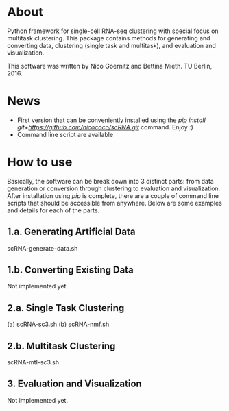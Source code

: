 # About
Python framework for single-cell RNA-seq clustering with special 
focus on multitask clustering. This package contains methods
for generating and converting data, clustering (single task and
multitask), and evaluation and visualization.

This software was written by Nico Goernitz and Bettina Mieth. TU Berlin, 2016.

# News
- First version that can be conveniently installed using the _pip install git+https://github.com/nicococo/scRNA.git_ 
command. Enjoy :)
- Command line script are available

# How to use
Basically, the software can be break down into 3 distinct parts: from data generation or conversion
through clustering to evaluation and visualization. After installation using _pip_ is complete, there are
a couple of command line scripts that should be accessible from anywhere. Below are some examples and details 
for each of the parts. 

## 1.a. Generating Artificial Data 
scRNA-generate-data.sh

## 1.b. Converting Existing Data
Not implemented yet.

## 2.a. Single Task Clustering
(a) scRNA-sc3.sh 
(b) scRNA-nmf.sh

## 2.b. Multitask Clustering
scRNA-mtl-sc3.sh 

## 3. Evaluation and Visualization
Not implemented yet.
